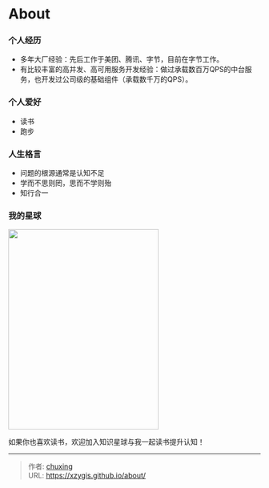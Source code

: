 # About


### 个人经历
- 多年大厂经验：先后工作于美团、腾讯、字节，目前在字节工作。
- 有比较丰富的高并发、高可用服务开发经验：做过承载数百万QPS的中台服务，也开发过公司级的基础组件（承载数千万的QPS）。

### 个人爱好
- 读书
- 跑步

### 人生格言
- 问题的根源通常是认知不足
- 学而不思则罔，思而不学则殆
- 知行合一

### 我的星球
<image style="width: 300px; height: 400px" src="https://github.com/xzygis/xzygis.github.io/blob/gh-pages/images/zsxq.png?raw=true"></image>

如果你也喜欢读书，欢迎加入知识星球与我一起读书提升认知！


---

> 作者: [chuxing](https://github.com/xzygis)  
> URL: https://xzygis.github.io/about/  

